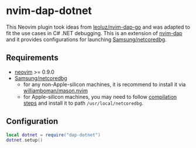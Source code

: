 # nvim-dap-dotnet

This Neovim plugin took ideas from
[leoluz/nvim-dap-go](https://github.com/leoluz/nvim-dap-go) and was adapted to
fit the use cases in C# .NET debugging. This is an extension of
[nvim-dap](https://github.com/mfussenegger/nvim-dap) and it provides
configurations for launching
[Samsung/netcoredbg](https://github.com/Samsung/netcoredbg).

## Requirements

- [neovim](https://github.com/neovim/neovim) >= 0.9.0
- [Samsung/netcoredbg](https://github.com/Samsung/netcoredbg)
  - for any non-Apple-silicon machines, it is recommend to install it via
    [williamboman/mason.nvim](https://github.com/williamboman/mason.nvim)
  - for Apple-silicon machines, you may need to follow [compilation
    steps](https://github.com/Samsung/netcoredbg#compiling-1) and install it to
    path `/usr/local/netcoredbg`.

## Configuration

```lua
local dotnet = require("dap-dotnet")
dotnet.setup()
```
